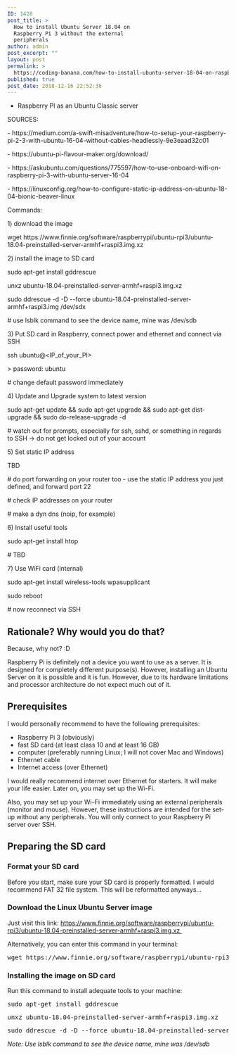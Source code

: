 ```yaml
---
ID: 1428
post_title: >
  How to install Ubuntu Server 18.04 on
  Raspberry Pi 3 without the external
  peripherals
author: admin
post_excerpt: ""
layout: post
permalink: >
  https://coding-banana.com/how-to-install-ubuntu-server-18-04-on-raspberry-pi-3/
published: true
post_date: 2018-12-16 22:52:36
---
```

<ul><li><span style="font-weight:400;">Raspberry PI as an Ubuntu Classic server</span></li></ul><p></p><p><span style="font-weight:400;">SOURCES: </span></p><p><span style="font-weight:400;">- https://medium.com/a-swift-misadventure/how-to-setup-your-raspberry-pi-2-3-with-ubuntu-16-04-without-cables-headlessly-9e3eaad32c01</span></p><p><span style="font-weight:400;">- https://ubuntu-pi-flavour-maker.org/download/</span></p><p><span style="font-weight:400;">- https://askubuntu.com/questions/775597/how-to-use-onboard-wifi-on-raspberry-pi-3-with-ubuntu-server-16-04</span></p><p><span style="font-weight:400;">- https://linuxconfig.org/how-to-configure-static-ip-address-on-ubuntu-18-04-bionic-beaver-linux</span></p><p></p><p><span style="font-weight:400;">Commands: </span></p><p></p><p><span style="font-weight:400;">1) download the image</span></p><p><span style="font-weight:400;">wget https://www.finnie.org/software/raspberrypi/ubuntu-rpi3/ubuntu-18.04-preinstalled-server-armhf+raspi3.img.xz</span></p><p></p><p><span style="font-weight:400;">2) install the image to SD card</span></p><p><span style="font-weight:400;">sudo apt-get install gddrescue</span></p><p><span style="font-weight:400;">unxz ubuntu-18.04-preinstalled-server-armhf+raspi3.img.xz</span></p><p><span style="font-weight:400;">sudo ddrescue -d -D --force ubuntu-18.04-preinstalled-server-armhf+raspi3.img /dev/sdx</span></p><p><span style="font-weight:400;"># use lsblk command to see the device name, mine was /dev/sdb</span></p><p></p><p><span style="font-weight:400;">3) Put SD card in Raspberry, connect power and ethernet and connect via SSH</span></p><p><span style="font-weight:400;">ssh ubuntu@&lt;IP_of_your_PI&gt;</span></p><p><span style="font-weight:400;">&gt; password: ubuntu</span></p><p><span style="font-weight:400;"># change default password immediately </span></p><p></p><p><span style="font-weight:400;">4) Update and Upgrade system to latest version</span></p><p><span style="font-weight:400;">sudo apt-get update &amp;&amp; sudo apt-get upgrade &amp;&amp; sudo apt-get dist-upgrade &amp;&amp; sudo do-release-upgrade -d</span></p><p><span style="font-weight:400;"># watch out for prompts, especially for ssh, sshd, or something in regards to SSH -&gt; do not get locked out of your account</span></p><p></p><p><span style="font-weight:400;">5) Set static IP address</span></p><p><span style="font-weight:400;">TBD</span></p><p><span style="font-weight:400;"># do port forwarding on your router too - use the static IP address you just defined, and forward port 22</span></p><p><span style="font-weight:400;"># check IP addresses on your router</span></p><p><span style="font-weight:400;"># make a dyn dns (noip, for example)</span></p><p></p><p><span style="font-weight:400;">6) Install useful tools</span></p><p><span style="font-weight:400;">sudo apt-get install htop</span></p><p><span style="font-weight:400;"># TBD</span></p><p></p><p><span style="font-weight:400;">7) Use WiFi card (internal)</span></p><p><span style="font-weight:400;">sudo apt-get install wireless-tools wpasupplicant</span></p><p><span style="font-weight:400;">sudo reboot</span></p><p><span style="font-weight:400;"># now reconnect via SSH</span></p><p></p><!-- wp:heading --><h2>Rationale? Why would you do that?</h2><!-- /wp:heading --> <!-- wp:paragraph --><p>Because, why not? :D</p><!-- /wp:paragraph --> <!-- wp:paragraph --><p>Raspberry Pi is definitely not a device you want to use as a server. It is designed for <g class="gr_ gr_152 gr-alert gr_gramm gr_inline_cards gr_run_anim Grammar only-ins doubleReplace replaceWithoutSep" id="152" data-gr-id="152">
  completely
 </g> different purpose(s). However, installing an Ubuntu Server on it is possible and it is fun. However, due to its hardware limitations and processor architecture do not expect much out of it.</p><!-- /wp:paragraph --> <!-- wp:heading --><h2>Prerequisites</h2><!-- /wp:heading --> <!-- wp:paragraph --><p>I would personally recommend to have the following prerequisites: </p><!-- /wp:paragraph --> <!-- wp:list --><ul><li>Raspberry Pi 3 (obviously)</li><li>fast SD card (at least class 10 and at least 16 GB)</li><li>computer (preferably running Linux; I will not cover Mac and Windows) </li><li>Ethernet cable</li><li>Internet access (over Ethernet)</li></ul><!-- /wp:list --> <!-- wp:paragraph --><p>I would really recommend internet over Ethernet for starters. It will make your life easier. Later on, you may set up the Wi-Fi.</p><!-- /wp:paragraph --> <!-- wp:paragraph --><p>Also, you may set up your Wi-Fi immediately using an external peripherals (monitor and mouse). However, these instructions are intended for the set-up without any peripherals. You will only connect to your Raspberry Pi server over SSH.</p><!-- /wp:paragraph --> <!-- wp:heading --><h2>Preparing the SD card</h2><!-- /wp:heading --> <!-- wp:heading {"level":3} --><h3>Format your SD card</h3><!-- /wp:heading --> <!-- wp:paragraph --><p>Before you start, make sure your SD card is properly formatted. I would recommend FAT 32 file system. This will be reformatted anyways...</p><!-- /wp:paragraph --> <!-- wp:heading {"level":3} --><h3>Download the Linux Ubuntu Server image</h3><!-- /wp:heading --> <!-- wp:paragraph --><p>Just visit this link: <a href="https://www.finnie.org/software/raspberrypi/ubuntu-rpi3/ubuntu-18.04-preinstalled-server-armhf+raspi3.img.xz ">https://www.finnie.org/software/raspberrypi/ubuntu-rpi3/ubuntu-18.04-preinstalled-server-armhf+raspi3.img.xz </a></p><!-- /wp:paragraph --> <!-- wp:paragraph --><p>Alternatively, you can enter this command in your terminal: </p><!-- /wp:paragraph --> <!-- wp:html --><pre lang="sh">wget https://www.finnie.org/software/raspberrypi/ubuntu-rpi3/ubuntu-18.04-preinstalled-server-armhf+raspi3.img.xz</pre><!-- /wp:html --> <!-- wp:heading {"level":3} --><h3>Installing the image on SD card</h3><!-- /wp:heading --> <!-- wp:paragraph --><p>Run this command to install adequate tools to your machine:</p><!-- /wp:paragraph --> <!-- wp:html --><pre lang="sh">sudo apt-get install gddrescue</pre><pre lang="sh">unxz ubuntu-18.04-preinstalled-server-armhf+raspi3.img.xz</pre><pre lang="sh">sudo ddrescue -d -D --force ubuntu-18.04-preinstalled-server-armhf+raspi3.img /dev/sdx</pre><cite>Note: Use lsblk command to see the device name, mine was /dev/sdb</cite><!-- /wp:html -->